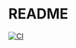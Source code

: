 # README

[![CI](https://github.com/BhawickJain/katas.py/actions/workflows/ci.yml/badge.svg)](https://github.com/BhawickJain/katas.py/actions/workflows/ci.yml)
